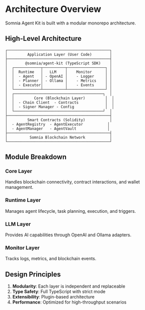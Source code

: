 # Architecture Overview

Somnia Agent Kit is built with a modular monorepo architecture.

## High-Level Architecture

```
┌──────────────────────────────────────────────┐
│         Application Layer (User Code)        │
├──────────────────────────────────────────────┤
│        @somnia/agent-kit (TypeScript SDK)    │
│  ┌────────────┬──────────┬─────────────────┐ │
│  │  Runtime   │   LLM    │    Monitor      │ │
│  │  - Agent   │ - OpenAI │    - Logger     │ │
│  │  - Planner │ - Ollama │    - Metrics    │ │
│  │  - Executor│          │    - Events     │ │
│  └────────────┴──────────┴─────────────────┘ │
│  ┌────────────────────────────────────────┐  │
│  │         Core (Blockchain Layer)         │  │
│  │  - Chain Client  - Contracts            │  │
│  │  - Signer Manager - Config              │  │
│  └────────────────────────────────────────┘  │
├──────────────────────────────────────────────┤
│         Smart Contracts (Solidity)           │
│  - AgentRegistry  - AgentExecutor           │
│  - AgentManager   - AgentVault              │
├──────────────────────────────────────────────┤
│          Somnia Blockchain Network           │
└──────────────────────────────────────────────┘
```

## Module Breakdown

### Core Layer
Handles blockchain connectivity, contract interactions, and wallet management.

### Runtime Layer
Manages agent lifecycle, task planning, execution, and triggers.

### LLM Layer
Provides AI capabilities through OpenAI and Ollama adapters.

### Monitor Layer
Tracks logs, metrics, and blockchain events.

## Design Principles

1. **Modularity**: Each layer is independent and replaceable
2. **Type Safety**: Full TypeScript with strict mode
3. **Extensibility**: Plugin-based architecture
4. **Performance**: Optimized for high-throughput scenarios
